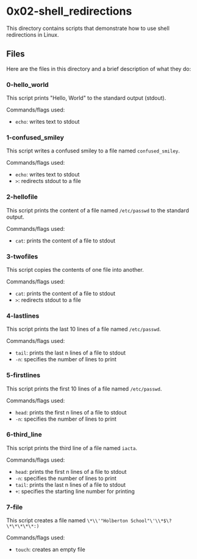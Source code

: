 
# 0x02-shell_redirections

This directory contains scripts that demonstrate how to use shell redirections in Linux.

## Files

Here are the files in this directory and a brief description of what they do:

### 0-hello_world

This script prints "Hello, World" to the standard output (stdout).

Commands/flags used:

-   `echo`: writes text to stdout

### 1-confused_smiley

This script writes a confused smiley to a file named `confused_smiley`.

Commands/flags used:

-   `echo`: writes text to stdout
-   `>`: redirects stdout to a file

### 2-hellofile

This script prints the content of a file named `/etc/passwd` to the standard output.

Commands/flags used:

-   `cat`: prints the content of a file to stdout

### 3-twofiles

This script copies the contents of one file into another.

Commands/flags used:

-   `cat`: prints the content of a file to stdout
-   `>`: redirects stdout to a file

### 4-lastlines

This script prints the last 10 lines of a file named `/etc/passwd`.

Commands/flags used:

-   `tail`: prints the last n lines of a file to stdout
-   `-n`: specifies the number of lines to print

### 5-firstlines

This script prints the first 10 lines of a file named `/etc/passwd`.

Commands/flags used:

-   `head`: prints the first n lines of a file to stdout
-   `-n`: specifies the number of lines to print

### 6-third_line

This script prints the third line of a file named `iacta`.

Commands/flags used:

-   `head`: prints the first n lines of a file to stdout
-   `-n`: specifies the number of lines to print
-   `tail`: prints the last n lines of a file to stdout
-   `+`: specifies the starting line number for printing

### 7-file

This script creates a file named `\*\\'"Holberton School"\'\\*$\?\*\*\*\*\*:)`

Commands/flags used:

-   `touch`: creates an empty file
